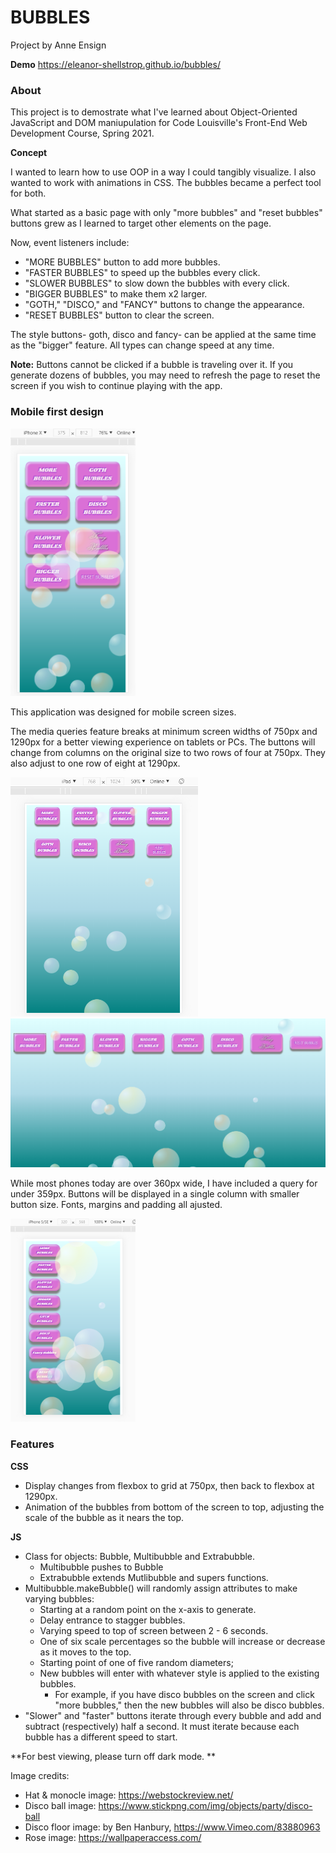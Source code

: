 # BUBBLES
Project by Anne Ensign

**Demo**
https://eleanor-shellstrop.github.io/bubbles/


### About
This project is to demostrate what I've learned about Object-Oriented JavaScript and DOM maniupulation for Code Louisville's Front-End Web Development Course, Spring 2021. 

**Concept**

I wanted to learn how to use OOP in a way I could tangibly visualize. I also wanted to work with animations in CSS. The bubbles became a perfect tool for both. 

What started as a basic page with only "more bubbles" and "reset bubbles" buttons grew as I learned to target other elements on the page. 

Now, event listeners include:

* "MORE BUBBLES" button to add more bubbles.
* "FASTER BUBBLES" to speed up the bubbles every click.
* "SLOWER BUBBLES" to slow down the bubbles with every click.
* "BIGGER BUBBLES" to make them x2 larger.
* "GOTH," "DISCO," and "FANCY" buttons to change the appearance.
* "RESET BUBBLES" button to clear the screen.

The style buttons- goth, disco and fancy- can be applied at the same time as the "bigger" feature. All types can change speed at any time. 

**Note:** Buttons cannot be clicked if a bubble is traveling over it. If you generate dozens of bubbles, you may need to refresh the page to reset the screen if you wish to continue playing with the app. 

### Mobile first design

<img src="./examples/iPhoneX.png" alt="iPhone X screen" width="200" />

This application was designed for mobile screen sizes.

The media queries feature breaks at minimum screen widths of 750px and 1290px for a better viewing experience on tablets or PCs. The buttons will change from columns on the original size to two rows of four at 750px. They also adjust to one row of eight at 1290px.

<img src="./examples/iPad.png" alt="iPad screen" width="300" />
<img src="./examples/wide1200plus.png" alt="PC monitor screen" width="700" />

While most phones today are over 360px wide, I have included a query for under 359px. Buttons will be displayed in a single column with smaller button size. Fonts, margins and padding all ajusted. 

<img src="./examples/iPhone5.png" alt="iPhone 5 screen" width="200" />

### Features

**CSS**
* Display changes from flexbox to grid at 750px, then back to flexbox at 1290px.
* Animation of the bubbles from bottom of the screen to top, adjusting the scale of the bubble as it nears the top.

**JS**
* Class for objects: Bubble, Multibubble and Extrabubble.
  * Multibubble pushes to Bubble
  * Extrabubble extends Mutlibubble and supers functions.
* Multibubble.makeBubble() will randomly assign attributes to make varying bubbles:
  * Starting at a random point on the x-axis to generate.
  * Delay entrance to stagger bubbles.
  * Varying speed to top of screen between 2 - 6 seconds.
  * One of six scale percentages so the bubble will increase or decrease as it moves to the top.
  * Starting point of one of five random diameters;
  * New bubbles will enter with whatever style is applied to the existing bubbles. 
    * For example, if you have disco bubbles on the screen and click "more bubbles," then the new bubbles will also be disco bubbles. 
* "Slower" and "faster" buttons iterate through every bubble and add and subtract (respectively) half a second. It must iterate because each bubble has a different speed to start. 

**For best viewing, please turn off dark mode. **

Image credits:
* Hat & monocle image: https://webstockreview.net/
* Disco ball image: https://www.stickpng.com/img/objects/party/disco-ball
* Disco floor image: by Ben Hanbury, https://www.Vimeo.com/83880963
* Rose image: https://wallpaperaccess.com/